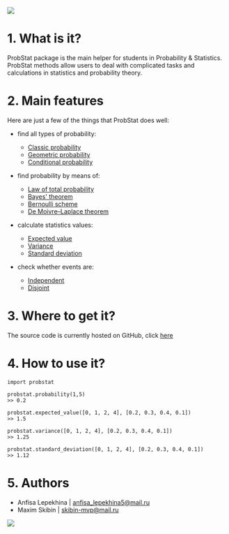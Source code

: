 ![](https://i.imgur.com/I97AaMV.png)




#  1. What is it?

ProbStat package is the main helper for students in Probability & Statistics. 
ProbStat methods allow users to deal  with complicated tasks and calculations in statistics and probability theory.

# 2. Main features
Here are just a few of the things that ProbStat does well:
- find all types of probability:
    - [Classic probability](https://en.wikipedia.org/wiki/Classical_definition_of_probability)
    - [Geometric probability](https://en.wikipedia.org/wiki/Geometric_probability)
    - [Conditional probability](https://en.wikipedia.org/wiki/Conditional_probability)
- find probability by means of:
	- [Law of total probability](https://en.wikipedia.org/wiki/Law_of_total_probability)
	- [Bayes' theorem](https://en.wikipedia.org/wiki/Bayes%27_theorem)
	- [Bernoulli scheme](https://en.wikipedia.org/wiki/Bernoulli_scheme)
	- [De Moivre–Laplace theorem](https://en.wikipedia.org/wiki/De_Moivre–Laplace_theorem)


- calculate statistics values: 
    - [Expected value](https://en.wikipedia.org/wiki/Expected_value)
    - [Variance](https://en.wikipedia.org/wiki/Dispersion)
    - [Standard deviation](https://en.wikipedia.org/wiki/Standard_deviation)

- check whether events are: 
    - [Independent](https://en.wikipedia.org/wiki/Independence_(probability_theory))
    - [Disjoint](https://www.statisticshowto.com/disjoint-events/)


# 3. Where to get it?
The source code is currently hosted on GitHub, click [here](https://github.com/anafisa/C-module/tree/master/ProbStat%20module)






# 4. How to use it?
```python=
import probstat

probstat.probability(1,5)
>> 0.2

probstat.expected_value([0, 1, 2, 4], [0.2, 0.3, 0.4, 0.1])
>> 1.5

probstat.variance([0, 1, 2, 4], [0.2, 0.3, 0.4, 0.1])
>> 1.25

probstat.standard_deviation([0, 1, 2, 4], [0.2, 0.3, 0.4, 0.1])
>> 1.12
```

# 5. Authors
* Anfisa Lepekhina | anfisa_lepekhina5@mail.ru 
* Maxim Skibin |  skibin-mvp@mail.ru

![](https://i.imgur.com/Zs3kSNj.png)








